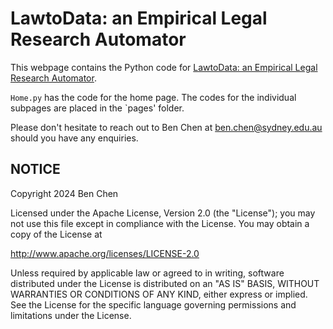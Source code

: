 # LawtoData: an Empirical Legal Research Automator 

This webpage contains the Python code for [LawtoData: an Empirical Legal Research Automator](https://lawtodata.streamlit.app).

`Home.py` has the code for the home page. The codes for the individual subpages are placed in the `pages' folder. 

Please don't hesitate to reach out to Ben Chen at ben.chen@sydney.edu.au should you have any enquiries.

## NOTICE

Copyright 2024 Ben Chen

Licensed under the Apache License, Version 2.0 (the "License"); you may not use this file except in compliance with the License. You may obtain a copy of the License at

http://www.apache.org/licenses/LICENSE-2.0

Unless required by applicable law or agreed to in writing, software distributed under the License is distributed on an "AS IS" BASIS, WITHOUT WARRANTIES OR CONDITIONS OF ANY KIND, either express or implied. See the License for the specific language governing permissions and limitations under the License.
